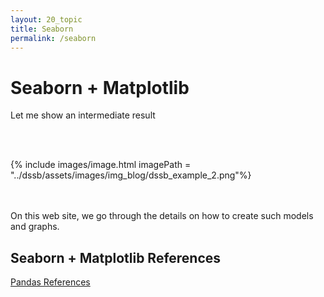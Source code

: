 ```yaml
---
layout: 20_topic
title: Seaborn
permalink: /seaborn
---
```


# Seaborn + Matplotlib

Let me show an intermediate result 

<br/>
<br/>

{% include images/image.html imagePath = "../dssb/assets/images/img_blog/dssb_example_2.png"%}

<br/>
<br/>
On this web site, we go through the details on how to create such models and graphs.



## Seaborn + Matplotlib References

[Pandas References](pandas_references)

